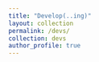 ```yaml
---
title: "Develop(..ing)"
layout: collection
permalink: /devs/
collection: devs
author_profile: true
---
```

